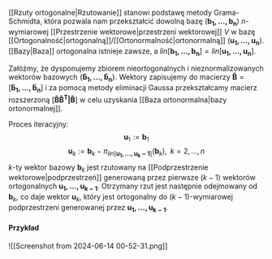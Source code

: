 [[Rzuty ortogonalne|Rzutowanie]] stanowi podstawę metody Grama-Schmidta, która pozwala nam przekształcić dowolną bazę $(\boldsymbol{b_1,...,b_n})$ $n$-wymiarowej [[Przestrzenie wektorowe|przestrzeni wektorowej]] $V$ w bazę [[Ortogonalność|ortogonalną]]/[[Ortonormalność|ortonormalną]] $(\boldsymbol{u_1,...,u_n})$. [[Bazy|Baza]] ortogonalna istnieje zawsze, a $lin[\boldsymbol{b_1,...,b_n}]=lin[\boldsymbol{u_1,...,u_n}]$.  

Załóżmy, że dysponujemy zbiorem nieortogonalnych i nieznormalizowanych wektorów bazowych $\{\boldsymbol{\tilde{b}_1,...,\tilde{b}_n}\}$. Wektory zapisujemy do macierzy $\boldsymbol{\tilde{B}}=[\boldsymbol{\tilde{b}_1,...,\tilde{b}_n}]$ i za pomocą metody eliminacji Gaussa przekształcamy macierz rozszerzoną $[\boldsymbol{\tilde{B}\tilde{B}^T|\tilde{B}}]$ w celu uzyskania [[Baza ortonormalna|bazy ortonormalnej]]. 

Proces iteracyjny:
$$
\boldsymbol{u}_1:=\boldsymbol{b}_1
$$
$$
\boldsymbol{u}_k:=\boldsymbol{b}_k-\pi_{lin[\boldsymbol{u_1,...,u_k-1}]}(\boldsymbol{b}_k), \text{  } k=2,...,n
$$
$k$-ty wektor bazowy $\boldsymbol{b}_k$ jest rzutowany na [[Podprzestrzenie wektorowe|podprzestrzeń]] generowaną przez pierwsze $(k-1)$ wektorów ortogonalnych $\boldsymbol{u_1,...,u_{k-1}}$. Otrzymany rzut jest następnie odejmowany od $\boldsymbol{b}_k$, co daje wektor $\boldsymbol{u}_k$, który jest ortogonalny do $(k-1)$-wymiarowej podprzestrzeni generowanej przez $\boldsymbol{u_1,...,u_{k-1}}$. 

#### Przykład
![[Screenshot from 2024-06-14 00-52-31.png]]

